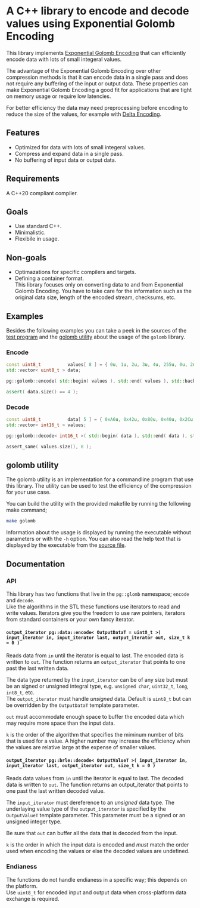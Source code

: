 # A C++ library to encode and decode values using Exponential Golomb Encoding

This library implements [Exponential Golomb Encoding](https://en.wikipedia.org/wiki/Exponential-Golomb_coding) that can efficiently encode data with lots of small integeral values.

The advantage of the Exponential Golomb Encoding over other compression methods is that it can encode data in a single pass and does not require any buffering of the input or output data.
These properties can make Exponential Golomb Encoding a good fit for applications that are tight on memory usage or require low latencies.

For better efficiency the data may need preprocessing before encoding to reduce the size of the values, for example with [Delta Encoding](https://en.wikipedia.org/wiki/Delta_encoding).

## Features

* Optimized for data with lots of small integeral values.
* Compress and expand data in a single pass.
* No buffering of input data or output data.

## Requirements

A C++20 compliant compiler.

## Goals

* Use standard C++.
* Minimalistic.
* Flexibile in usage.

## Non-goals

* Optimazations for specific compilers and targets.
* Defining a container format.  
  This library focuses only on converting data to and from Exponential Golomb Encoding.
  You have to take care for the information such as the original data size, length of the encoded stream, checksums, etc.

## Examples

Besides the following examples you can take a peek in the sources of the [test program](https://github.com/PG1003/golomb/blob/main/tests/test.cpp) and the [golomb utility](https://github.com/PG1003/golomb/blob/main/util/golomb.cpp) about the usage of the `golomb` library.

### Encode

```c++
const uint8_t          values[ 8 ] = { 0u, 1u, 2u, 3u, 4u, 255u, 0u, 2u };
std::vector< uint8_t > data;

pg::golomb::encode( std::begin( values ), std::end( values ), std::back_inserter( data ) );

assert( data.size() == 4 );
```

### Decode

```c++
const uint8_t          data[ 5 ] = { 0xA6u, 0x42u, 0x80u, 0x40u, 0x2Cu };
std::vector< int16_t > values;

pg::golomb::decode< int16_t >( std::begin( data ), std::end( data ), std::back_inserter( values ) );

assert_same( values.size(), 8 );
```

## golomb utility

The golomb utility is an implementation for a commandline program that use this library.
The utility can be used to test the efficiency of the compression for your use case.

You can build the utility with the provided makefile by running the following make command;

```sh
make golomb
```

Information about the usage is displayed by running the executable without parameters or with the `-h` option.
You can also read the help text that is displayed by the executable from the [source file](https://github.com/PG1003/golomb/blob/main/util/golomb.cpp).

## Documentation

### API

This library has two functions that live in the `pg::glomb` namespace; `encode` and `decode`.  
Like the algorithms in the STL these functions use iterators to read and write values.
Iterators give you the freedom to use raw pointers, iterators from standard containers or your own fancy iterator.

#### `output_iterator pg::data::encode< OutputDataT = uint8_t >( input_iterator in, input_iterator last, output_iterator out, size_t k = 0 )`

Reads data from `in` until the iterator is equal to last. The encoded data is written to `out`.
The function returns an `output_iterator` that points to one past the last written data.

The data type returned by the `input_iterator` can be of any size but must be an signed or unsigned integral type, e.g. `unsigned char`, `uint32_t`, `long`, `int8_t`, etc.  
The `output_iterator` must handle _unsigned_ data. Default is `uint8_t` but can be overridden by the `OutputDataT` template parameter.

`out` must accommodate enough space to buffer the encoded data which may require more space than the input data.

`k` is the order of the algorithm that specifies the miminum number of bits that is used for a value.
A higher number may increase the efficiency when the values are relative large at the expense of smaller values.

#### `output_iterator pg::brle::decode< OutputValueT >( input_iterator in, input_iterator last, output_iterator out, size_t k = 0 )`

Reads data values from `in` until the iterator is equal to last. The decoded data is written to `out`.
The function returns an output_iterator that points to one past the last written decoded value.

The `input_iterator` must dereference to an _unsigned_ data type.
The underlaying value type of the `output_iterator` is specified by the `OutputValueT` template parameter.
This parameter must be a signed or an unsigned integer type.

Be sure that `out` can buffer all the data that is decoded from the input.

`k` is the order in which the input data is encoded and _must_ match the order used when encoding the values or else the decoded values are undefined.

### Endianess

The functions do not handle endianess in a specific way; this depends on the platform.  
Use `uint8_t` for encoded input and output data when cross-platform data exchange is required.

